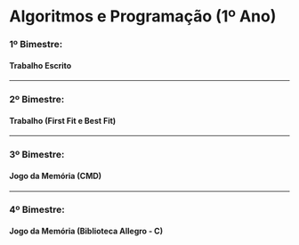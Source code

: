 # Algoritmos e Programação (1º Ano) 

### 1º Bimestre:
#### Trabalho Escrito

-----

### 2º Bimestre:
#### Trabalho (First Fit e Best Fit)

-----

### 3º Bimestre:
#### Jogo da Memória (CMD)

-----

### 4º Bimestre:
#### Jogo da Memória (Biblioteca Allegro - C)


